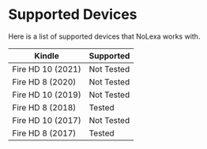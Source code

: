 # Supported Devices
Here is a list of supported devices that NoLexa works with.



| Kindle | Supported          |
| ------- | ------------------ |
| Fire HD 10 (2021)   | Not Tested |
| Fire HD 8 (2020)   | Not Tested  |
| Fire HD 10 (2019)   | Not Tested |
| Fire HD 8 (2018)   | Tested      |
| Fire HD 10 (2017)   | Not Tested |
| Fire HD 8 (2017)   | Tested      |
